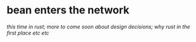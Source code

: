 # bean enters the network

###### this time in rust; more to come soon about design decisions; why rust in the first place etc etc
